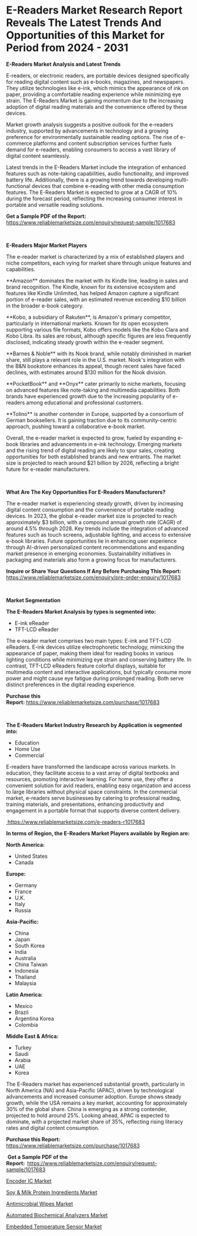<p><h1>E-Readers Market Research Report Reveals The Latest Trends And Opportunities of this Market for Period from 2024 - 2031</h1></p><p><strong>E-Readers Market Analysis and Latest Trends</strong></p>
<p><p>E-readers, or electronic readers, are portable devices designed specifically for reading digital content such as e-books, magazines, and newspapers. They utilize technologies like e-ink, which mimics the appearance of ink on paper, providing a comfortable reading experience while minimizing eye strain. The E-Readers Market is gaining momentum due to the increasing adoption of digital reading materials and the convenience offered by these devices.</p><p>Market growth analysis suggests a positive outlook for the e-readers industry, supported by advancements in technology and a growing preference for environmentally sustainable reading options. The rise of e-commerce platforms and content subscription services further fuels demand for e-readers, enabling consumers to access a vast library of digital content seamlessly.</p><p>Latest trends in the E-Readers Market include the integration of enhanced features such as note-taking capabilities, audio functionality, and improved battery life. Additionally, there is a growing trend towards developing multi-functional devices that combine e-reading with other media consumption features. The E-Readers Market is expected to grow at a CAGR of 10% during the forecast period, reflecting the increasing consumer interest in portable and versatile reading solutions.</p></p>
<p><strong>Get a Sample PDF of the Report:&nbsp;</strong> <a href="https://www.reliablemarketsize.com/enquiry/request-sample/1017683?utm_campaign=1601&utm_medium=2&utm_source=Github&utm_content=ia&utm_term=18102024&utm_id=e-readers">https://www.reliablemarketsize.com/enquiry/request-sample/1017683</a></p>
<p>&nbsp;</p>
<p><strong>E-Readers Major Market Players</strong></p>
<p><p>The e-reader market is characterized by a mix of established players and niche competitors, each vying for market share through unique features and capabilities.</p><p>**Amazon** dominates the market with its Kindle line, leading in sales and brand recognition. The Kindle, known for its extensive ecosystem and features like Kindle Unlimited, has helped Amazon capture a significant portion of e-reader sales, with an estimated revenue exceeding $10 billion in the broader e-book category.</p><p>**Kobo, a subsidiary of Rakuten**, is Amazon's primary competitor, particularly in international markets. Known for its open ecosystem supporting various file formats, Kobo offers models like the Kobo Clara and Kobo Libra. Its sales are robust, although specific figures are less frequently disclosed, indicating steady growth within the e-reader segment.</p><p>**Barnes & Noble** with its Nook brand, while notably diminished in market share, still plays a relevant role in the U.S. market. Nook's integration with the B&N bookstore enhances its appeal, though recent sales have faced declines, with estimates around $130 million for the Nook division.</p><p>**PocketBook** and **Onyx** cater primarily to niche markets, focusing on advanced features like note-taking and multimedia capabilities. Both brands have experienced growth due to the increasing popularity of e-readers among educational and professional customers.</p><p>**Tolino** is another contender in Europe, supported by a consortium of German booksellers. It is gaining traction due to its community-centric approach, pushing toward a collaborative e-book market.</p><p>Overall, the e-reader market is expected to grow, fueled by expanding e-book libraries and advancements in e-ink technology. Emerging markets and the rising trend of digital reading are likely to spur sales, creating opportunities for both established brands and new entrants. The market size is projected to reach around $21 billion by 2026, reflecting a bright future for e-reader manufacturers.</p></p>
<p>&nbsp;</p>
<p><strong>What Are The Key Opportunities For E-Readers Manufacturers?</strong></p>
<p><p>The e-reader market is experiencing steady growth, driven by increasing digital content consumption and the convenience of portable reading devices. In 2023, the global e-reader market size is projected to reach approximately $3 billion, with a compound annual growth rate (CAGR) of around 4.5% through 2028. Key trends include the integration of advanced features such as touch screens, adjustable lighting, and access to extensive e-book libraries. Future opportunities lie in enhancing user experience through AI-driven personalized content recommendations and expanding market presence in emerging economies. Sustainability initiatives in packaging and materials also form a growing focus for manufacturers.</p></p>
<p><strong>Inquire or Share Your Questions If Any Before Purchasing This Report:</strong> <a href="https://www.reliablemarketsize.com/enquiry/pre-order-enquiry/1017683?utm_campaign=1601&utm_medium=2&utm_source=Github&utm_content=ia&utm_term=18102024&utm_id=e-readers">https://www.reliablemarketsize.com/enquiry/pre-order-enquiry/1017683</a></p>
<p>&nbsp;</p>
<p><strong>Market Segmentation</strong></p>
<p><strong>The E-Readers Market Analysis by types is segmented into:</strong></p>
<p><ul><li>E-ink eReader</li><li>TFT-LCD eReader</li></ul></p>
<p><p>The e-reader market comprises two main types: E-ink and TFT-LCD eReaders. E-ink devices utilize electrophoretic technology, mimicking the appearance of paper, making them ideal for reading books in various lighting conditions while minimizing eye strain and conserving battery life. In contrast, TFT-LCD eReaders feature colorful displays, suitable for multimedia content and interactive applications, but typically consume more power and might cause eye fatigue during prolonged reading. Both serve distinct preferences in the digital reading experience.</p></p>
<p><strong>Purchase this Report:&nbsp;</strong><a href="https://www.reliablemarketsize.com/purchase/1017683?utm_campaign=1601&utm_medium=2&utm_source=Github&utm_content=ia&utm_term=18102024&utm_id=e-readers">https://www.reliablemarketsize.com/purchase/1017683</a></p>
<p>&nbsp;</p>
<p><strong>The E-Readers Market Industry Research by Application is segmented into:</strong></p>
<p><ul><li>Education</li><li>Home Use</li><li>Commercial</li></ul></p>
<p><p>E-readers have transformed the landscape across various markets. In education, they facilitate access to a vast array of digital textbooks and resources, promoting interactive learning. For home use, they offer a convenient solution for avid readers, enabling easy organization and access to large libraries without physical space constraints. In the commercial market, e-readers serve businesses by catering to professional reading, training materials, and presentations, enhancing productivity and engagement in a portable format that supports diverse content delivery.</p></p>
<p><a href="https://www.reliablemarketsize.com/e-readers-r1017683?utm_campaign=1601&utm_medium=2&utm_source=Github&utm_content=ia&utm_term=18102024&utm_id=e-readers">&nbsp;https://www.reliablemarketsize.com/e-readers-r1017683</a></p>
<p><strong>In terms of Region, the E-Readers Market Players available by Region are:</strong></p>
<p>
    <p> <strong> North America: </strong>
        <ul>
            <li>United States</li>
            <li>Canada</li>
        </ul>
        </p> 
    <p> <strong> Europe: </strong>
        <ul>
            <li>Germany</li>
            <li>France</li>
            <li>U.K.</li>
            <li>Italy</li>
            <li>Russia</li>
        </ul>
        </p> 
    <p> <strong> Asia-Pacific: </strong>
        <ul>
            <li>China</li>
            <li>Japan</li>
            <li>South Korea</li>
            <li>India</li>
            <li>Australia</li>
            <li>China Taiwan</li>
            <li>Indonesia</li>
            <li>Thailand</li>
            <li>Malaysia</li>
        </ul>
        </p> 
    <p> <strong> Latin America: </strong>
        <ul>
            <li>Mexico</li>
            <li>Brazil</li>
            <li>Argentina Korea</li>
            <li>Colombia</li>
        </ul>
        </p> 
    <p> <strong> Middle East & Africa: </strong>
        <ul>
            <li>Turkey</li>
            <li>Saudi</li>
            <li>Arabia</li>
            <li>UAE</li>
            <li>Korea</li>
        </ul>
    </p>
    </p>
<p><p>The E-Readers market has experienced substantial growth, particularly in North America (NA) and Asia-Pacific (APAC), driven by technological advancements and increased consumer adoption. Europe shows steady growth, while the USA remains a key market, accounting for approximately 30% of the global share. China is emerging as a strong contender, projected to hold around 25%. Looking ahead, APAC is expected to dominate, with a projected market share of 35%, reflecting rising literacy rates and digital content consumption.</p></p>
<p><strong>Purchase this Report: </strong><a href="https://www.reliablemarketsize.com/purchase/1017683?utm_campaign=1601&utm_medium=2&utm_source=Github&utm_content=ia&utm_term=18102024&utm_id=e-readers">https://www.reliablemarketsize.com/purchase/1017683</a></p>
<p>&nbsp;<strong>Get a Sample PDF of the Report:&nbsp;&nbsp;</strong><a href="https://www.reliablemarketsize.com/enquiry/request-sample/1017683?utm_campaign=1601&utm_medium=2&utm_source=Github&utm_content=ia&utm_term=18102024&utm_id=e-readers">https://www.reliablemarketsize.com/enquiry/request-sample/1017683</a></p>
<p><strong></strong></p>
<p><p><a href="https://www.linkedin.com/pulse/opportunities-challenges-encoder-ic-market-strategic-insights-cvtfe?utm_campaign=1601&utm_medium=2&utm_source=Github&utm_content=ia&utm_term=18102024&utm_id=e-readers">Encoder IC Market</a></p><p><a href="https://www.linkedin.com/pulse/market-forecasting-change-global-soy-milk-protein-ingredients-viknc?utm_campaign=1601&utm_medium=2&utm_source=Github&utm_content=ia&utm_term=18102024&utm_id=e-readers">Soy & Milk Protein Ingredients Market</a></p><p><a href="https://www.linkedin.com/pulse/global-antimicrobial-wipes-nexus-sector-confluences-xp4ge?utm_campaign=1601&utm_medium=2&utm_source=Github&utm_content=ia&utm_term=18102024&utm_id=e-readers">Antimicrobial Wipes Market</a></p><p><a href="https://github.com/SamiaChowdhury801/Market-Research-Report-List-1/blob/main/automated-biochemical-analyzers-market.md?utm_campaign=1601&utm_medium=2&utm_source=Github&utm_content=ia&utm_term=18102024&utm_id=e-readers">Automated Biochemical Analyzers Market</a></p><p><a href="https://www.linkedin.com/pulse/embedded-temperature-sensor-market-strategic-insights-product-zkq2e?utm_campaign=1601&utm_medium=2&utm_source=Github&utm_content=ia&utm_term=18102024&utm_id=e-readers">Embedded Temperature Sensor Market</a></p></p>